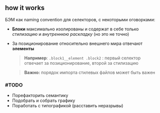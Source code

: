 ## how it works

БЭМ как naming convention для селекторов, с некоторыми оговорками:

* **Блоки** максимально изолированы и содержат в себе только _стилизацию_ и _внутреннюю раскладку_ (но это не точно)
* За позиционирование относительно внешнего мира отвечают **элементы**

  > **Например**: `.block1__element .block2` : первый селектор отвечает за позиционирование, второй за стилизацию

  > **Важно:** порядок импорта стилевых файлов может быть важен

### #TODO

* Порефакторить семантику
* Подобрать и собрать графику
* Поработать с типографикой (расставить неразрывы)
